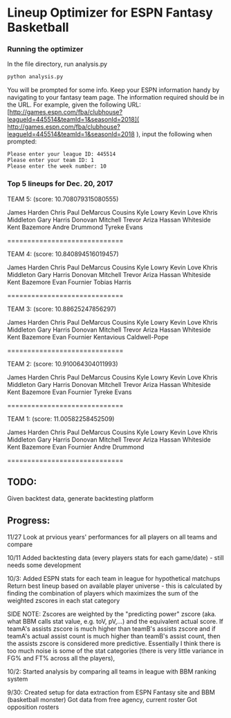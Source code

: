 # Lineup Optimizer for ESPN Fantasy Basketball

### Running the optimizer
In the file directory, run analysis.py

```py
python analysis.py
```

You will be prompted for some info. Keep your ESPN information handy by navigating to your fantasy team page. The information required should be in the URL. For example, given the following URL:
[http://games.espn.com/fba/clubhouse?leagueId=445514&teamId=1&seasonId=2018]( http://games.espn.com/fba/clubhouse?leagueId=445514&teamId=1&seasonId=2018 ), input the following when prompted:  

```
Please enter your league ID: 445514
Please enter your team ID: 1
Please enter the week number: 10
```


### Top 5 lineups for Dec. 20, 2017

TEAM 5:  (score: 10.708079315080555)

James Harden
Chris Paul
DeMarcus Cousins
Kyle Lowry
Kevin Love
Khris Middleton
Gary Harris
Donovan Mitchell
Trevor Ariza
Hassan Whiteside
Kent Bazemore
Andre Drummond
Tyreke Evans

=============================


TEAM 4:  (score: 10.840894516019457)

James Harden
Chris Paul
DeMarcus Cousins
Kyle Lowry
Kevin Love
Khris Middleton
Gary Harris
Donovan Mitchell
Trevor Ariza
Hassan Whiteside
Kent Bazemore
Evan Fournier
Tobias Harris

=============================


TEAM 3:  (score: 10.88625247856297)

James Harden
Chris Paul
DeMarcus Cousins
Kyle Lowry
Kevin Love
Khris Middleton
Gary Harris
Donovan Mitchell
Trevor Ariza
Hassan Whiteside
Kent Bazemore
Evan Fournier
Kentavious Caldwell-Pope

=============================


TEAM 2:  (score: 10.910064304011993)

James Harden
Chris Paul
DeMarcus Cousins
Kyle Lowry
Kevin Love
Khris Middleton
Gary Harris
Donovan Mitchell
Trevor Ariza
Hassan Whiteside
Kent Bazemore
Evan Fournier
Tyreke Evans

=============================


TEAM 1:  (score: 11.00582258452509)

James Harden
Chris Paul
DeMarcus Cousins
Kyle Lowry
Kevin Love
Khris Middleton
Gary Harris
Donovan Mitchell
Trevor Ariza
Hassan Whiteside
Kent Bazemore
Evan Fournier
Andre Drummond

=============================

## TODO: 
Given backtest data, generate backtesting platform

## Progress: 
11/27 
Look at prvious years' performances for all players on all teams and compare 

10/11
Added backtesting data (every players stats for each game/date) - still needs some development 

10/3:
Added ESPN stats for each team in league for hypothetical matchups
Return best lineup based on available player universe - this is calculated by finding the combination of players which maximizes the sum of the weighted zscores in each stat category

SIDE NOTE: Zscores are weighted by the "predicting power" zscore (aka. what BBM calls stat value, e.g. toV, pV,...) and the equivalent actual score. If teamA's assists zscore is much higher than teamB's assists zscore and if teamA's actual assist count is much higher than teamB's assist count, then the assists zscore is considered more predictive. Essentially I think there is too much noise is some of the stat categories (there is very little variance in FG% and FT% across all the players), 

10/2:
Started analysis by comparing all teams in league with BBM ranking system

9/30: 
Created setup for data extraction from ESPN Fantasy site and BBM (basketball monster)
Got data from free agency, current roster
Got opposition rosters
